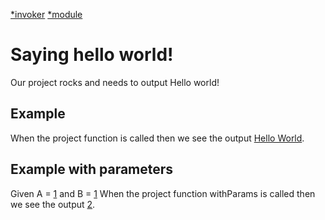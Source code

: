 [*invoker](PhpInvoker)
[*module](../testModule.php)

# Saying hello world!
Our project rocks and needs to output Hello world!

## Example
When the project function is called then we see the output [Hello World](?=Test.myTestFn()).

## Example with parameters

Given A = [1](#A) and B = [1](#B)
When the project function withParams is called 
then we see the output [2](?=Test.withParams(#A,#B)).
